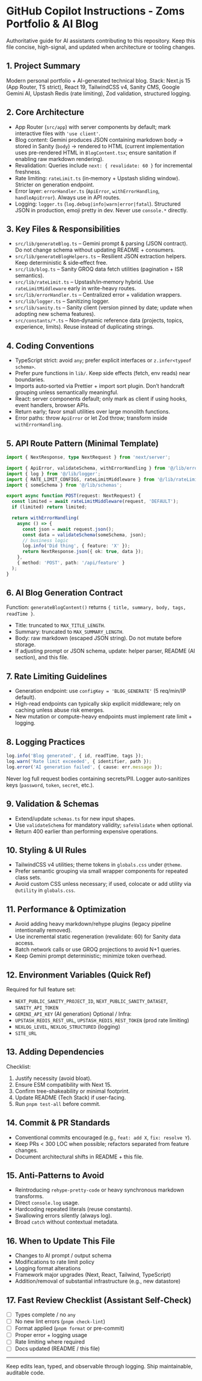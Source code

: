# GitHub Copilot Instructions - Zoms Portfolio & AI Blog

Authoritative guide for AI assistants contributing to this repository. Keep this file concise, high-signal, and updated when architecture or tooling changes.

## 1. Project Summary

Modern personal portfolio + AI-generated technical blog.
Stack: Next.js 15 (App Router, TS strict), React 19, TailwindCSS v4, Sanity CMS, Google Gemini AI, Upstash Redis (rate limiting), Zod validation, structured logging.

## 2. Core Architecture

- App Router (`src/app`) with server components by default; mark interactive files with `'use client'`.
- Blog content: Gemini produces JSON containing markdown body → stored in Sanity (`body`) → rendered to HTML (current implementation uses pre-rendered HTML in `BlogContent.tsx`; ensure sanitation if enabling raw markdown rendering).
- Revalidation: Queries include `next: { revalidate: 60 }` for incremental freshness.
- Rate limiting: `rateLimit.ts` (in‑memory + Upstash sliding window). Stricter on generation endpoint.
- Error layer: `errorHandler.ts` (`ApiError`, `withErrorHandling`, `handleApiError`). Always use in API routes.
- Logging: `logger.ts` (`log.debug|info|warn|error|fatal`). Structured JSON in production, emoji pretty in dev. Never use `console.*` directly.

## 3. Key Files & Responsibilities

- `src/lib/generateBlog.ts` – Gemini prompt & parsing (JSON contract). Do not change schema without updating README + consumers.
- `src/lib/generateBlogHelpers.ts` – Resilient JSON extraction helpers. Keep deterministic & side‑effect free.
- `src/lib/blog.ts` – Sanity GROQ data fetch utilities (pagination + ISR semantics).
- `src/lib/rateLimit.ts` – Upstash/in‑memory hybrid. Use `rateLimitMiddleware` early in write-heavy routes.
- `src/lib/errorHandler.ts` – Centralized error + validation wrappers.
- `src/lib/logger.ts` – Sanitizing logger.
- `src/lib/sanity.ts` – Sanity client (version pinned by date; update when adopting new schema features).
- `src/constants/*.ts` – Non‑dynamic reference data (projects, topics, experience, limits). Reuse instead of duplicating strings.

## 4. Coding Conventions

- TypeScript strict: avoid `any`; prefer explicit interfaces or `z.infer<typeof schema>`.
- Prefer pure functions in `lib/`. Keep side effects (fetch, env reads) near boundaries.
- Imports auto‑sorted via Prettier + import sort plugin. Don’t handcraft grouping unless semantically meaningful.
- React: server components default; only mark as client if using hooks, event handlers, browser APIs.
- Return early; favor small utilities over large monolith functions.
- Error paths: throw `ApiError` or let Zod throw; transform inside `withErrorHandling`.

## 5. API Route Pattern (Minimal Template)

```ts
import { NextResponse, type NextRequest } from 'next/server';

import { ApiError, validateSchema, withErrorHandling } from '@/lib/errorHandler';
import { log } from '@/lib/logger';
import { RATE_LIMIT_CONFIGS, rateLimitMiddleware } from '@/lib/rateLimit';
import { someSchema } from '@/lib/schemas';

export async function POST(request: NextRequest) {
  const limited = await rateLimitMiddleware(request, 'DEFAULT');
  if (limited) return limited;

  return withErrorHandling(
    async () => {
      const json = await request.json();
      const data = validateSchema(someSchema, json);
      // business logic
      log.info('Did thing', { feature: 'X' });
      return NextResponse.json({ ok: true, data });
    },
    { method: 'POST', path: '/api/feature' }
  );
}
```

## 6. AI Blog Generation Contract

Function: `generateBlogContent()` returns `{ title, summary, body, tags, readTime }`.

- Title: truncated to `MAX_TITLE_LENGTH`.
- Summary: truncated to `MAX_SUMMARY_LENGTH`.
- Body: raw markdown (escaped JSON string). Do not mutate before storage.
- If adjusting prompt or JSON schema, update: helper parser, README (AI section), and this file.

## 7. Rate Limiting Guidelines

- Generation endpoint: use `configKey = 'BLOG_GENERATE'` (5 req/min/IP default).
- High-read endpoints can typically skip explicit middleware; rely on caching unless abuse risk emerges.
- New mutation or compute-heavy endpoints must implement rate limit + logging.

## 8. Logging Practices

```ts
log.info('Blog generated', { id, readTime, tags });
log.warn('Rate limit exceeded', { identifier, path });
log.error('AI generation failed', { cause: err.message });
```

Never log full request bodies containing secrets/PII. Logger auto‑sanitizes keys (`password`, `token`, `secret`, etc.).

## 9. Validation & Schemas

- Extend/update `schemas.ts` for new input shapes.
- Use `validateSchema` for mandatory validity; `safeValidate` when optional.
- Return 400 earlier than performing expensive operations.

## 10. Styling & UI Rules

- TailwindCSS v4 utilities; theme tokens in `globals.css` under `@theme`.
- Prefer semantic grouping via small wrapper components for repeated class sets.
- Avoid custom CSS unless necessary; if used, colocate or add utility via `@utility` in `globals.css`.

## 11. Performance & Optimization

- Avoid adding heavy markdown/rehype plugins (legacy pipeline intentionally removed).
- Use incremental static regeneration (revalidate: 60) for Sanity data access.
- Batch network calls or use GROQ projections to avoid N+1 queries.
- Keep Gemini prompt deterministic; minimize token overhead.

## 12. Environment Variables (Quick Ref)

Required for full feature set:

- `NEXT_PUBLIC_SANITY_PROJECT_ID`, `NEXT_PUBLIC_SANITY_DATASET`, `SANITY_API_TOKEN`
- `GEMINI_API_KEY` (AI generation)
  Optional / Infra:
- `UPSTASH_REDIS_REST_URL`, `UPSTASH_REDIS_REST_TOKEN` (prod rate limiting)
- `NEXLOG_LEVEL`, `NEXLOG_STRUCTURED` (logging)
- `SITE_URL`

## 13. Adding Dependencies

Checklist:

1. Justify necessity (avoid bloat).
2. Ensure ESM compatibility with Next 15.
3. Confirm tree-shakeability or minimal footprint.
4. Update README (Tech Stack) if user-facing.
5. Run `pnpm test-all` before commit.

## 14. Commit & PR Standards

- Conventional commits encouraged (e.g., `feat: add X`, `fix: resolve Y`).
- Keep PRs < 300 LOC when possible; refactors separated from feature changes.
- Document architectural shifts in README + this file.

## 15. Anti-Patterns to Avoid

- Reintroducing `rehype-pretty-code` or heavy synchronous markdown transforms.
- Direct `console.log` usage.
- Hardcoding repeated literals (reuse constants).
- Swallowing errors silently (always log).
- Broad `catch` without contextual metadata.

## 16. When to Update This File

- Changes to AI prompt / output schema
- Modifications to rate limit policy
- Logging format alterations
- Framework major upgrades (Next, React, Tailwind, TypeScript)
- Addition/removal of substantial infrastructure (e.g., new datastore)

## 17. Fast Review Checklist (Assistant Self-Check)

- [ ] Types complete / no `any`
- [ ] No new lint errors (`pnpm check-lint`)
- [ ] Format applied (`pnpm format` or pre-commit)
- [ ] Proper error + logging usage
- [ ] Rate limiting where required
- [ ] Docs updated (README / this file)

---

Keep edits lean, typed, and observable through logging. Ship maintainable, auditable code.

